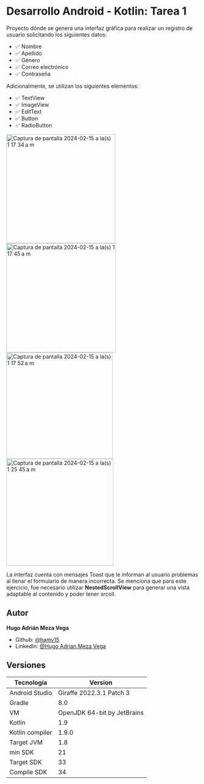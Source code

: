 
# Desarrollo Android - Kotlin: Tarea 1

Proyecto dónde se genera una interfaz gráfica para realizar un registro de usuario solicitando los siguientes datos:

- ✅ Nombre
- ✅ Apellido
- ✅ Género
- ✅ Correo electrónico
- ✅ Contraseña

Adicionalmente, se utilizan los siguientes elementos:

- ✅ TextView
- ✅ ImageView
- ✅ EditText
- ✅ Button
- ✅ RadioButton

<img width="286" alt="Captura de pantalla 2024-02-15 a la(s) 1 17 34 a m" src="https://github.com/hamv15/Desarrollo-android-kotlin-tarea-1/assets/47130351/0f0f7c0e-d687-421f-9925-7c140e04273d">
<img width="287" alt="Captura de pantalla 2024-02-15 a la(s) 1 17 45 a m" src="https://github.com/hamv15/Desarrollo-android-kotlin-tarea-1/assets/47130351/81702d60-da0f-4929-8b75-8e2e13533813">



<img width="279" alt="Captura de pantalla 2024-02-15 a la(s) 1 17 52 a m" src="https://github.com/hamv15/Desarrollo-android-kotlin-tarea-1/assets/47130351/17bdd903-6874-4953-a331-029035d9fb64">

<img width="281" alt="Captura de pantalla 2024-02-15 a la(s) 1 25 45 a m" src="https://github.com/hamv15/Desarrollo-android-kotlin-tarea-1/assets/47130351/17fa8c77-9531-415a-a934-693d9f8cd400">







La interfaz cuenta con mensajes Toast que le informan al usuario problemas al llenar el formulario de manera incorrecta.
Se menciona que para este ejercicio, fue necesario utilizar **NestedScrollView** para generar una vista adaptable al contenido y poder tener srcoll.
## Autor
**Hugo Adrián Meza Vega**
- Github: [@hamv15](https://github.com/hamv15)
- LinkedIn: [@Hugo Adrian Meza Vega](https://www.linkedin.com/in/hamv15/)


## Versiones

| Tecnología             | Version                                                                |
| ----------------- | ------------------------------------------------------------------ |
| Android Studio | Giraffe 2022.3.1 Patch 3 |
| Gradle | 8.0 |
| VM | OpenJDK 64-bit by JetBrains |
| Kotlin | 1.9 |
| Kotlin compiler | 1.9.0 |
| Target JVM | 1.8 |
| min SDK | 21 |
| Target SDK | 33 |
| Compile SDK | 34 |



